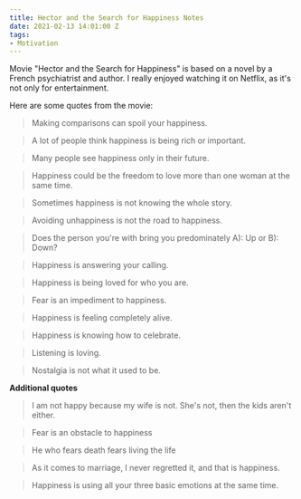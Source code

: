 ```yaml
---
title: Hector and the Search for Happiness Notes
date: 2021-02-13 14:01:00 Z
tags:
- Motivation
---
```


Movie "Hector and the Search for Happiness" is based on a novel by a French psychiatrist and author. I really enjoyed watching it on Netflix, as it's not only for entertainment.

Here are some quotes from the movie:

> Making comparisons can spoil your happiness.

> A lot of people think happiness is being rich or important.

> Many people see happiness only in their future.

> Happiness could be the freedom to love more than one woman at the same time.

> Sometimes happiness is not knowing the whole story.

> Avoiding unhappiness is not the road to happiness.

> Does the person you're with bring you predominately A): Up or B): Down?

> Happiness is answering your calling.

> Happiness is being loved for who you are.

> Fear is an impediment to happiness.

> Happiness is feeling completely alive.

> Happiness is knowing how to celebrate.

> Listening is loving.

> Nostalgia is not what it used to be.

**Additional quotes**

> I am not happy because my wife is not. She's not, then the kids aren't either.

> Fear is an obstacle to happiness

> He who fears death fears living the life

> As it comes to marriage, I never regretted it, and that is happiness.

> Happiness is using all your three basic emotions at the same time.